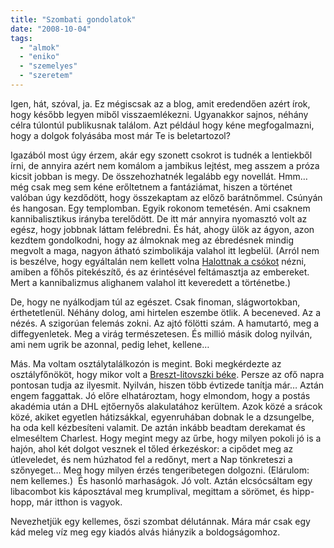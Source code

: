 ```yaml
---
title: "Szombati gondolatok"
date: "2008-10-04"
tags: 
  - "almok"
  - "eniko"
  - "szemelyes"
  - "szeretem"
---
```


Igen, hát, szóval, ja. Ez mégiscsak az a blog, amit eredendően azért írok, hogy később legyen miből visszaemlékezni. Ugyanakkor sajnos, néhány célra túlontúl publikusnak találom. Azt például hogy kéne megfogalmazni, hogy a dolgok folyásába most már Te is beletartozol?

Igazából most úgy érzem, akár egy szonett csokrot is tudnék a lentiekből írni, de annyira azért nem komálom a jambikus lejtést, meg asszem a próza kicsit jobban is megy. De összehozhatnék legalább egy novellát. Hmm… még csak meg sem kéne erőltetnem a fantáziámat, hiszen a történet valóban úgy kezdődött, hogy összekaptam az előző barátnőmmel. Csúnyán és hangosan. Egy templomban. Egyik rokonom temetésén. Ami csaknem kannibalisztikus irányba terelődött. De itt már annyira nyomasztó volt az egész, hogy jobbnak láttam felébredni. És hát, ahogy ülök az ágyon, azon kezdtem gondolkodni, hogy az álmoknak meg az ébredésnek mindig megvolt a maga, nagyon átható szimbolikája valahol itt legbelül. (Arról nem is beszélve, hogy egyáltalán nem kellett volna [Halottnak a csókot](http://www.port.hu/pls/fi/films.film_page?i_where=2&i_film_id=96732&i_city_id=3372&i_county_id=-1) nézni, amiben a főhős pitekészítő, és az érintésével feltámasztja az embereket. Mert a kannibalizmus alighanem valahol itt keveredett a történetbe.)

De, hogy ne nyálkodjam túl az egészet. Csak finoman, slágwortokban, érthetetlenül. Néhány dolog, ami hirtelen eszembe ötlik. A beceneved. Az a nézés. A szigorúan felemás zokni. Az ajtó fölötti szám. A hamutartó, meg a diffegyenletek. Meg a virág természetesen. És millió másik dolog nyilván, ami nem ugrik be azonnal, pedig lehet, kellene…

Más. Ma voltam osztálytalálkozón is megint. Boki megkérdezte az osztályfőnököt, hogy mikor volt a [Breszt-litovszki béke](http://hu.wikipedia.org/wiki/Breszt-litovszki_b%C3%A9ke). Persze az ofő napra pontosan tudja az ilyesmit. Nyilván, hiszen több évtizede tanítja már… Aztán engem faggattak. Jó előre elhatároztam, hogy elmondom, hogy a postás akadémia után a DHL ejtőernyős alakulatához kerültem. Azok közé a srácok közé, akiket egyetlen hátizsákkal, egyenruhában dobnak le a dzsungelbe, ha oda kell kézbesíteni valamit. De aztán inkább beadtam derekamat és elmeséltem Charlest. Hogy megint megy az űrbe, hogy milyen pokoli jó is a hajón, ahol két dolgot vesznek el tőled érkezéskor: a cipődet meg az útleveledet, és nem húzhatod fel a redőnyt, mert a Nap tönkreteszi a szőnyeget… Meg hogy milyen érzés tengeribetegen dolgozni. (Elárulom: nem kellemes.)  És hasonló marhaságok. Jó volt. Aztán elcsócsáltam egy libacombot kis káposztával meg krumplival, megittam a sörömet, és hipp-hopp, már itthon is vagyok.

Nevezhetjük egy kellemes, őszi szombat délutánnak. Mára már csak egy kád meleg víz meg egy kiadós alvás hiányzik a boldogságomhoz.
